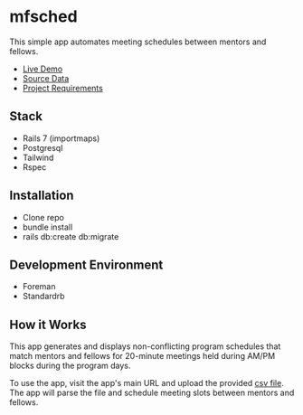 # mfsched

This simple app automates meeting schedules between mentors and fellows.

- [Live Demo](#)
- [Source Data](https://drive.google.com/file/d/1YcA1rmWdeyRTfX5yyQDc6EPzmOo8NPNe/view?usp=sharing)
- [Project Requirements](https://drive.google.com/file/d/1HKPelu_trblEUKA0_eh1lTRxc6ZYjvAF/view?usp=sharing)

## Stack
- Rails 7 (importmaps)
- Postgresql
- Tailwind
- Rspec

## Installation
- Clone repo
- bundle install
- rails db:create db:migrate

## Development Environment
- Foreman
- Standardrb

## How it Works

This app generates and displays non-conflicting program schedules that match mentors and fellows for 20-minute meetings held during AM/PM blocks during the program days.

To use the app, visit the app's main URL and upload the provided [csv file](https://drive.google.com/file/d/1YcA1rmWdeyRTfX5yyQDc6EPzmOo8NPNe/view?usp=sharing). The app will parse the file and schedule meeting slots between mentors and fellows.
